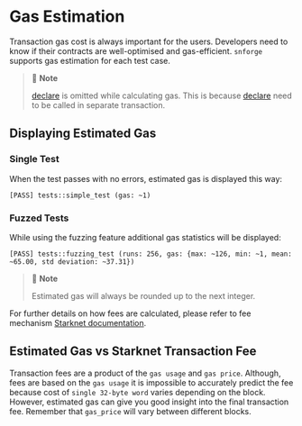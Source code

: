 # Gas Estimation

Transaction gas cost is always important for the users. Developers need to know if their contracts are well-optimised
and gas-efficient.
`snforge` supports gas estimation for each test case. 

> 📝 **Note**
> 
> [declare](../appendix/snforge-library/declare.md) is omitted while calculating gas.
> This is because [declare](../appendix/snforge-library/declare.md) need to be called in separate transaction.

## Displaying Estimated Gas

### Single Test

When the test passes with no errors, estimated gas is displayed this way:
```shell
[PASS] tests::simple_test (gas: ~1)
```

### Fuzzed Tests

While using the fuzzing feature additional gas statistics will be displayed:
```shell
[PASS] tests::fuzzing_test (runs: 256, gas: {max: ~126, min: ~1, mean: ~65.00, std deviation: ~37.31})
```

> 📝 **Note**
> 
> Estimated gas will always be rounded up to the next integer.

For further details on how fees are calculated, please refer to fee mechanism 
[Starknet documentation](https://docs.starknet.io/documentation/architecture_and_concepts/Network_Architecture/fee-mechanism).


## Estimated Gas vs Starknet Transaction Fee

Transaction fees are a product of the `gas usage` and `gas price`. Although, fees are based on the `gas usage` it is
impossible to accurately predict the fee because cost of `single 32-byte word` varies depending on the block. 
However, estimated gas can give you good insight into the final transaction fee.
Remember that `gas_price` will vary between different blocks.
